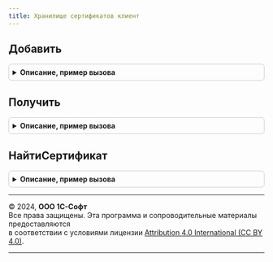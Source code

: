 ```yaml
---
title: Хранилище сертификатов клиент
---
```



## Добавить
<details style="margin: 1em 0; padding: 0.5em; border: 1px solid #ccc; border-radius: 6px;">

<summary style="font-weight: bold; cursor: pointer;">Описание, пример вызова</summary>

```bsl

// Добавляет сертификат в хранилище сертификатов.
//
// Параметры:
//   ОповещениеОЗавершении - ОписаниеОповещения - описание процедуры, принимающей результат.
//     Результат - Структура - результат выполнения процедуры.
//       * Выполнено - Булево - если Истина, то процедура успешно выполнена и получен результат, иначе см. ОписаниеОшибки.
//       * ОписаниеОшибки - Строка - описание ошибки выполнения.
//
//   Сертификат - ДвоичныеДанные - файл сертификата.
//                Строка - адрес файла сертификата во временном хранилище.
//   ТипХранилища - Строка, ПеречислениеСсылка.ТипХранилищаСертификатов - тип хранилища, в которое необходимо добавить сертификат.
//
Процедура Добавить(ОповещениеОЗавершении, Сертификат, ТипХранилища) Экспорт
```

Пример вызова
```bsl
ХранилищеСертификатовКлиент.Добавить(ОповещениеОЗавершении, Сертификат, ТипХранилища) 
```
</details>

## Получить
<details style="margin: 1em 0; padding: 0.5em; border: 1px solid #ccc; border-radius: 6px;">

<summary style="font-weight: bold; cursor: pointer;">Описание, пример вызова</summary>

```bsl

// Получает сертификаты из хранилища.
//
// Параметры:
//   ОповещениеОЗавершении - ОписаниеОповещения - описание процедуры, принимающей результат.
//     Результат - Структура - результат выполнения процедуры.
//       * Выполнено - Булево - если Истина, то процедура успешно выполнена и получен результат, иначе см. ОписаниеОшибки.
//       * ОписаниеОшибки - Строка - описание ошибки выполнения.
//       * Сертификаты - Массив - массив объектов ФиксированнаяСтруктура со свойствами сертификатов.
//           ** Версия - Строка - версия сертификата.
//           ** ДатаНачала - Дата - дата начала действия сертификата.
//           ** ДатаОкончания - Дата - дата окончания действия сертификата.
//           ** Издатель - ФиксированнаяСтруктура - информация об издателе сертификата:
//                *** CN - commonName;
//                *** O - organizationName;
//                *** OU - organizationUnitName;
//                *** C - countryName;
//                *** ST - stateOrProvinceName;
//                *** L - localityName;
//                *** E - emailAddress;
//                *** SN - surname;
//                *** GN - givenName;
//                *** T - title;
//                *** STREET - streetAddress;
//                *** OGRN - ОГРН;
//                *** OGRNIP - ОГРНИП;
//                *** INN - Строка - ИНН (не обязательный);
//                *** INNLE - Строка - ИНН ЮЛ (не обязательный);
//                *** SNILS - СНИЛС;
//                   ...
//           ** ИспользоватьДляПодписи - Булево - указывает, можно ли использовать данный сертификат для подписи.
//           ** ИспользоватьДляШифрования - Булево - указывает, можно ли использовать данный сертификат для шифрования.
//           ** Отпечаток - ДвоичныеДанные - содержит данные отпечатка. Вычисляется динамически, по алгоритму SHA-1.
//           ** РасширенныеСвойства - ФиксированнаяСтруктура -  расширенные свойства сертификата:
//                *** EKU - ФиксированныйМассив из Строка - Enhanced Key Usage.
//           ** СерийныйНомер - ДвоичныеДанные - серийный номер сертификата.
//           ** Субъект - ФиксированнаяСтруктура - информацию о субъекте сертификата. Состав см. Издатель.
//           ** Сертификат - ДвоичныеДанные - файл сертификата в кодировке DER.
//           ** Идентификатор - Строка - вычисляется по ключевым свойствам Издателя и серийному номеру по алгоритму SHA1.
//                                  Используется для идентификации сертификата в сервисе криптографии.
//
//   ТипХранилища - Строка, ПеречислениеСсылка.ТипХранилищаСертификатов - тип хранилища, из которого необходимо получить
//                                                                сертификаты.
//                                                                Если не заполнено, то будут получены все сертификаты.
//
Процедура Получить(ОповещениеОЗавершении, ТипХранилища = Неопределено) Экспорт
```

Пример вызова
```bsl
ХранилищеСертификатовКлиент.Получить(ОповещениеОЗавершении, ТипХранилища);
```
</details>

## НайтиСертификат
<details style="margin: 1em 0; padding: 0.5em; border: 1px solid #ccc; border-radius: 6px;">

<summary style="font-weight: bold; cursor: pointer;">Описание, пример вызова</summary>

```bsl

// Выполняет поиска сертификата в хранилище.
//
// Параметры:
//   ОповещениеОЗавершении - ОписаниеОповещения - описание процедуры, принимающей результат.
//     Результат - Структура - результат выполнения процедуры.
//       * Выполнено - Булево - если Истина, то процедура успешно выполнена и получен результат, иначе см. ОписаниеОшибки.
//       * ОписаниеОшибки - Строка - описание ошибки выполнения.
//       * Сертификат - ФиксированнаяСтруктура, Неопределено - свойства найденного сертификата.
//
//   Сертификат - Структура - ключевые параметры сертификата, используемые для поиска.
//                            Отпечаток или пара СерийныйНомер и Издатель.
//     * Отпечаток - ДвоичныеДанные - отпечаток сертификат.
//                   Строка - строковое представление отпечатка.
//     * СерийныйНомер - ДвоичныеДанные - серийный номер сертификата.
//                       Строка - строковое представление серийного номера.
//     * Издатель - Структура - свойства издателя
//                  Строка - строковое представление издателя.
//
Процедура НайтиСертификат(ОповещениеОЗавершении, Сертификат) Экспорт
```

Пример вызова
```bsl
ХранилищеСертификатовКлиент.НайтиСертификат(ОповещениеОЗавершении, Сертификат) 
```
</details>

---

© 2024, **ООО 1С-Софт**  
Все права защищены. Эта программа и сопроводительные материалы предоставляются  
в соответствии с условиями лицензии [Attribution 4.0 International (CC BY 4.0)](https://creativecommons.org/licenses/by/4.0/legalcode).

---

